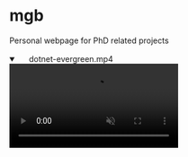 # mgb
Personal webpage for PhD related projects

<details open="" class="details-reset border rounded-2">
  <summary class="px-3 py-2 border-bottom">
    <svg aria-hidden="true" viewBox="0 0 16 16" version="1.1" data-view-component="true" height="16" width="16" class="octicon octicon-device-camera-video">
    <path fill-rule="evenodd" d="..."></path>
</svg>
    <span aria-label="Video description dotnet-evergreen.mp4" class="m-1">dotnet-evergreen.mp4</span>
    <span class="dropdown-caret"></span>
  </summary>

  <video src="https://github.com/miguelglezb/mgb/blob/main/CE_movie.mp4" data-canonical-src="https://github.com/miguelglezb/mgb/blob/main/CE_movie.mp4" controls="controls" muted="muted" class="d-block rounded-bottom-2 width-fit" style="max-height:640px;">

  </video>
</details>
